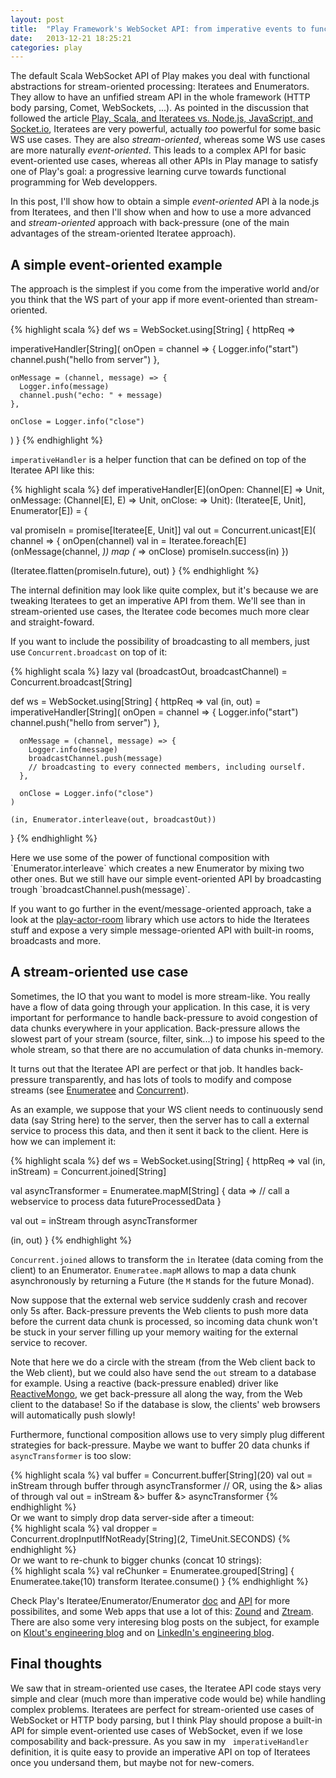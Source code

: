 ```yaml
---
layout: post
title:  "Play Framework's WebSocket API: from imperative events to functional streams"
date:   2013-12-21 18:25:21
categories: play
---
```


The default Scala WebSocket API of Play makes you deal with functional abstractions for stream-oriented processing: Iteratees and Enumerators. They allow to have an unfified stream API in the whole framework (HTTP body parsing, Comet, WebSockets, ...). As pointed in the discussion that followed the article [Play, Scala, and Iteratees vs. Node.js, JavaScript, and Socket.io](http://brikis98.blogspot.fr/2013/11/play-scala-and-iteratees-vs-nodejs.html?m=1), Iteratees are very powerful, actually *too* powerful for some basic WS use cases. They are also *stream-oriented*, whereas some WS use cases are more naturally *event-oriented*. This leads to a complex API for basic event-oriented use cases, whereas all other APIs in Play manage to satisfy one of Play's goal: a progressive learning curve towards functional programming for Web developpers.

In this post, I'll show how to obtain a simple *event-oriented* API à la node.js from Iteratees, and then I'll show when and how to use a more advanced and *stream-oriented* approach with back-pressure (one of the main advantages of the stream-oriented Iteratee approach).

## A simple event-oriented example
The approach is the simplest if you come from the imperative world and/or you think that the WS part of your app if more event-oriented than stream-oriented.

<div class="code">
{% highlight scala %}
def ws = WebSocket.using[String] { httpReq =>

  imperativeHandler[String](
    onOpen = channel => {
      Logger.info("start")
      channel.push("hello from server")
    },
    
    onMessage = (channel, message) => {
      Logger.info(message)
      channel.push("echo: " + message)
    },
    
    onClose = Logger.info("close")
  )
}
{% endhighlight %}
</div>

`imperativeHandler` is a helper function that can be defined on top of the Iteratee API like this:
<div class="code">
{% highlight scala %}
def imperativeHandler[E](onOpen: Channel[E] => Unit, 
                         onMessage: (Channel[E], E) => Unit, 
                         onClose: => Unit): (Iteratee[E, Unit], Enumerator[E]) = {

  val promiseIn = promise[Iteratee[E, Unit]]
  val out = Concurrent.unicast[E]( channel => {
    onOpen(channel)
    val in = Iteratee.foreach[E](onMessage(channel, _)) map (_ => onClose) 
    promiseIn.success(in)
  })
      
  (Iteratee.flatten(promiseIn.future), out)
}
{% endhighlight %}
</div>

The internal definition may look like quite complex, but it's because we are tweaking Iteratees to get an imperative API from them. We'll see than in stream-oriented use cases, the Iteratee code becomes much more clear and straight-foward.

If you want to include the possibility of broadcasting to all members, just use `Concurrent.broadcast` on top of it:
<div class="code">
{% highlight scala %}
  lazy val (broadcastOut, broadcastChannel) = Concurrent.broadcast[String]

  def ws = WebSocket.using[String] { httpReq =>
    val (in, out) = imperativeHandler[String](
      onOpen = channel => {
        Logger.info("start")
        channel.push("hello from server")
      },
      
      onMessage = (channel, message) => {
        Logger.info(message)
        broadcastChannel.push(message) 
        // broadcasting to every connected members, including ourself.
      },
      
      onClose = Logger.info("close")
    )
    
    (in, Enumerator.interleave(out, broadcastOut))
  } 
{% endhighlight %}
</div>
Here we use some of the power of functional composition with `Enumerator.interleave` which creates a new Enumerator by mixing two other ones. But we still have our simple event-oriented API by broadcasting trough `broadcastChannel.push(message)`.

If you want to go further in the event/message-oriented approach, take a look at the [play-actor-room](http://mandubian.com/2013/09/22/play-actor-room/) library which use actors to hide the Iteratees stuff and expose a very simple message-oriented API with built-in rooms, broadcasts and more.

## A stream-oriented use case
Sometimes, the IO that you want to model is more stream-like. You really have a flow of data going through your application. In this case, it is very important for performance to handle back-pressure to avoid congestion of data chunks everywhere in your application. Back-pressure allows the slowest part of your stream (source, filter, sink...) to impose his speed to the whole stream, so that there are no accumulation of data chunks in-memory.

It turns out that the Iteratee API are perfect or that job. It handles back-pressure transparently, and has lots of tools to modify and compose streams (see [Enumeratee](http://www.playframework.com/documentation/2.2.x/api/scala/index.html#play.api.libs.iteratee.Enumeratee$) and [Concurrent](http://www.playframework.com/documentation/2.2.x/api/scala/index.html#play.api.libs.iteratee.Concurrent$)).

As an example, we suppose that your WS client needs to continuously send data (say String here) to the server, then the server has to call a external service to process this data, and then it sent it back to the client. Here is how we can implement it:

<div class="code">
{% highlight scala %}
def ws = WebSocket.using[String] { httpReq =>
  val (in, inStream) = Concurrent.joined[String]
  
  val asyncTransformer = Enumeratee.mapM[String] { data =>
    // call a webservice to process data
    futureProcessedData
  }

  val out = inStream through asyncTransformer
  
  (in, out)
}
{% endhighlight %}
</div>

`Concurrent.joined` allows to transform the `in` Iteratee (data coming from the client) to an Enumerator.
`Enumeratee.mapM` allows to map a data chunk asynchronously by returning a Future (the `M` stands for the future Monad).

Now suppose that the external web service suddenly crash and recover only 5s after. Back-pressure prevents the Web clients to push more data before the current data chunk is processed, so incoming data chunk won't be stuck in your server filling up your memory waiting for the external service to recover.

Note that here we do a circle with the stream (from the Web client back to the Web client), but we could also have send the `out` stream to a database for example. Using a reactive (back-pressure enabled) driver like [ReactiveMongo](http://reactivemongo.org/), we get back-pressure all along the way, from the Web client to the database! So if the database is slow, the clients' web browsers will automatically push slowly!

Furthermore, functional composition allows use to very simply plug different strategies for back-pressure. 
Maybe we want to buffer 20 data chunks if `asyncTransformer` is too slow:
<div class="code">
{% highlight scala %}
val buffer = Concurrent.buffer[String](20)
val out = inStream through buffer through asyncTransformer
// OR, using the &> alias of through
val out = inStream &> buffer &> asyncTransformer
{% endhighlight %}
</div>
Or we want to simply drop data server-side after a timeout:
<div class="code">
{% highlight scala %}
val dropper = Concurrent.dropInputIfNotReady[String](2, TimeUnit.SECONDS)
{% endhighlight %}
</div>
Or we want to re-chunk to bigger chunks (concat 10 strings):
<div class="code">
{% highlight scala %}
val reChunker = Enumeratee.grouped[String] {
  Enumeratee.take(10) transform Iteratee.consume()
} 
{% endhighlight %}
</div>

Check Play's Iteratee/Enumerator/Enumerator [doc](http://www.playframework.com/documentation/2.2.x/Iteratees) and [API](http://www.playframework.com/documentation/2.2.x/api/scala/index.html#play.api.libs.iteratee.Enumeratee$) for more possibilites, and some Web apps that use a lot of this: [Zound](http://greweb.me/2012/08/zound-a-playframework-2-audio-streaming-experiment-using-iteratees/) and [Ztream](https://github.com/atamborrino/ztream). There are also some very interesing blog posts on the subject, for example on [Klout's engineering blog](http://engineering.klout.com/2013/01/iteratees-in-big-data-at-klout/) and on [LinkedIn's engineering blog](http://engineering.linkedin.com/play/play-framework-democratizing-functional-programming-modern-web-programmers).

## Final thoughts
We saw that in stream-oriented use cases, the Iteratee API code stays very simple and clear (much more than imperative code would be) while handling complex problems. Iteratees are perfect for stream-oriented use cases of WebSocket or HTTP body parsing, but I think Play should propose a built-in API for simple event-oriented use cases of WebSocket, even if we lose composability and back-pressure. As you saw in my `
imperativeHandler` definition, it is quite easy to provide an imperative API on top of Iteratees once you undersand them, but maybe not for new-comers.

